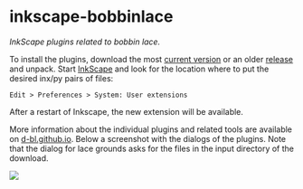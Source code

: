 # inkscape-bobbinlace
_InkScape plugins related to bobbin lace._

To install the plugins, download the most [current version] or an older [release] and unpack. Start [InkScape] and look for the location where to put the desired inx/py pairs of files:

    Edit > Preferences > System: User extensions

After a restart of Inkscape, the new extension will be available.

More information about the individual plugins and related tools are available on [d-bl.github.io]. Below a screenshot with the dialogs of the plugins. Note that the dialog for lace grounds asks for the files in the input directory of the download.

![](https://camo.githubusercontent.com/7227388b9f79a5b0f53b5daf63cde1af2360ad6b/687474703a2f2f6a6f2d706f6c2e6769746875622e696f2f4469424c2f696e6b73636170652d706c7567696e732e706e67)

[InkScape]: https://inkscape.org
[release]: https://github.com/d-bl/inkscape-bobbinlace/releases
[current version]: https://github.com/d-bl/inkscape-bobbinlace/archive/master.zip
[d-bl.github.io]: https://d-bl.github.io/

